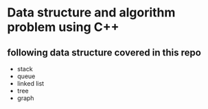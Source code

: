 # Data structure and algorithm problem using C++

## following data structure covered in this repo

* stack
* queue
* linked list
* tree
* graph